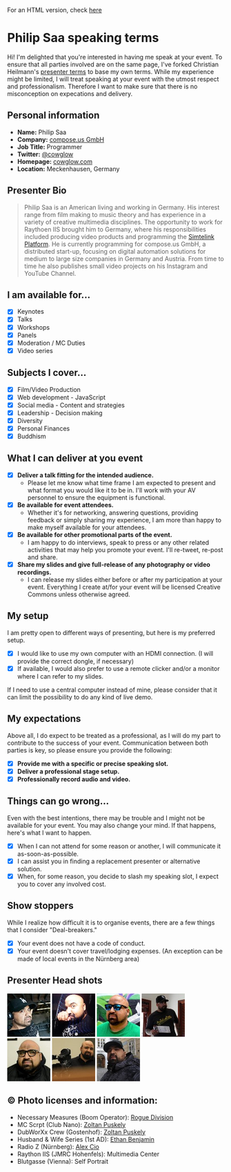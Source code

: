 For an HTML version, check [here](https://cowglow.github.io/presenter-terms/)

# Philip Saa speaking terms

Hi! I'm delighted that you're interested in having me speak at your event. To ensure that all parties involved are on
the same page, I've forked Christian Heilmann's [presenter terms](https://github.com/codepo8/presenter-terms) to base my
own terms. While my experience might be limited, I will treat speaking at your event with the utmost respect and
professionalism. Therefore I want to make sure that there is no misconception on expecations and delivery.

## Personal information

- **Name:** Philip Saa
- **Company:** [compose.us GmbH](https://compose.us/)
- **Job Title:** Programmer
- **Twitter:** [@cowglow](https://twitter.com/cowglow)
- **Homepage:** [cowglow.com](https://cowglow.com)
- **Location:** Meckenhausen, Germany

## Presenter Bio

> Philip Saa is an American living and working in Germany. His interest range from film making to music theory and has
> experience in a variety of creative multimedia disciplines. The opportunity to work for Raythoen IIS brought him to
> Germany, where his responsibilities included producing video products and programming the
> [Simtelink Platform](https://www.dvidshub.net/video/385954/simtelink-capability). He is currently programming for
> compose.us GmbH, a distributed start-up, focusing on digital automation solutions for medium to large size companies
> in Germany and Austria. From time to time he also publishes small video projects on his Instagram and YouTube Channel.

## I am available for...

- [x] Keynotes
- [x] Talks
- [x] Workshops
- [x] Panels
- [x] Moderation / MC Duties
- [x] Video series

## Subjects I cover...

- [x] Film/Video Production
- [x] Web development - JavaScript
- [x] Social media - Content and strategies
- [x] Leadership - Decision making
- [x] Diversity
- [x] Personal Finances
- [x] Buddhism

## What I can deliver at you event

- [x] **Deliver a talk fitting for the intended audience.**
  - Please let me know what time frame I am expected to present and what format you would like it to be in. I'll work
    with your AV personnel to ensure the equipment is functional.
- [x] **Be available for event attendees.**
  - Whether it's for networking, answering questions, providing feedback or simply sharing my experience, I am more than
    happy to make myself available for your attendees.
- [x] **Be available for other promotional parts of the event.**
  - I am happy to do interviews, speak to press or any other related activities that may help you promote your event.
    I'll re-tweet, re-post and share.
- [x] **Share my slides and give full-release of any photography or video recordings.**
  - I can release my slides either before or after my participation at your event. Everything I create at/for your event
    will be licensed Creative Commons unless otherwise agreed.

## My setup

I am pretty open to different ways of presenting, but here is my preferred setup.

- [x] I would like to use my own computer with an HDMI connection. (I will provide the correct dongle, if necessary)
- [x] If available, I would also prefer to use a remote clicker and/or a monitor where I can refer to my slides.

If I need to use a central computer instead of mine, please consider that it can limit the possibility to do any kind of
live demo.

## My expectations

Above all, I do expect to be treated as a professional, as I will do my part to contribute to the success of your event.
Communication between both parties is key, so please ensure you provide the following:

- [x] **Provide me with a specific or precise speaking slot.**
- [x] **Deliver a professional stage setup.**
- [x] **Professionally record audio and video.**

## Things can go wrong...

Even with the best intentions, there may be trouble and I might not be available for your event. You may also change
your mind. If that happens, here's what I want to happen.

- [x] When I can not attend for some reason or another, I will communicate it as-soon-as-possible.
- [x] I can assist you in finding a replacement presenter or alternative solution.
- [x] When, for some reason, you decide to slash my speaking slot, I expect you to cover any involved cost.

## Show stoppers

While I realize how difficult it is to organise events, there are a few things that I consider "Deal-breakers."

- [x] Your event does not have a code of conduct.
- [x] Your event doesn't cover travel/lodging expenses. (An exception can be made of local events in the Nürnberg area)

## Presenter Head shots

[![Philip Saa - Boom Operator](./photos/philip-saa-boomop_thumb.jpg)](./photos/philip-saa-boomop.png)
[![Philip Saa - Club Nano](./photos/philip-saa-dubworxx_thumb.jpg)](./photos/philip-saa-dubworxx.png)
[![Philip Saa - Gostenhof](./photos/philip-saa-gostenhof_thumb.jpg)](./photos/philip-saa-gostenhof.png)
[![Philip Saa - First AD](./photos/philip-saa-hwseries_thumb.jpg)](./photos/philip-saa-hwseries.png)
[![Philip Saa - Radio Z](./photos/philip-saa-radioz_thumb.jpg)](./photos/philip-saa-radioz.png)
[![Philip Saa - Raytheon IIS](./photos/philip-saa-riis_thumb.jpg)](./photos/philip-saa-riis.png)
[![Philip Saa - Vienna](./photos/philip-saa-vienna_thumb.jpg)](./photos/philip-saa-vienna.png)

## &copy; Photo licenses and information:

- Necessary Measures (Boom Operator): [Rogue Division](https://www.roguedivision.tv)
- MC Scrpt (Club Nano): [Zoltan Puskely](https://www.facebook.com/zolip)
- DubWorXx Crew (Gostenhof): [Zoltan Puskely](https://www.facebook.com/zolip)
- Husband &amp; Wife Series (1st AD): [Ethan Benjamin](https://twitter.com/NerdiblesShow)
- Radio Z (Nürnberg): [Alex Cio](https://twitter.com/alexcio_)
- Raython IIS (JMRC Hohenfels): Multimedia Center
- Blutgasse (Vienna): Self Portrait
